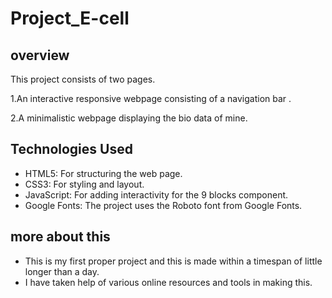 # Project_E-cell

## overview
This project consists of two pages.

1.An interactive responsive webpage consisting of a navigation bar .

2.A minimalistic webpage displaying the bio data of mine.


## Technologies Used
- HTML5: For structuring the web page.
- CSS3: For styling and layout.
- JavaScript: For adding interactivity for the 9 blocks component.
- Google Fonts: The project uses the Roboto font from Google Fonts.


## more about this
- This is my first proper project and this is made within a timespan of little longer than a day.
- I have taken help of various online resources and tools in making this. 

